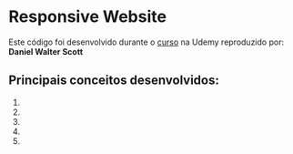 <h1> Responsive Website </h1>

<p>Este código foi desenvolvido durante o <a href="https://www.udemy.com/course/responsive-web-design-tutorial-course-html5-css3-bootstrap/">curso</a> na Udemy reproduzido por: <b>Daniel Walter Scott</b></p>

<p></p>

<h2>Principais conceitos desenvolvidos:</h2>

<ol>
    <li></li>
    <li></li>
    <li></li>
    <li></li>
    <li></li>
</ol>
